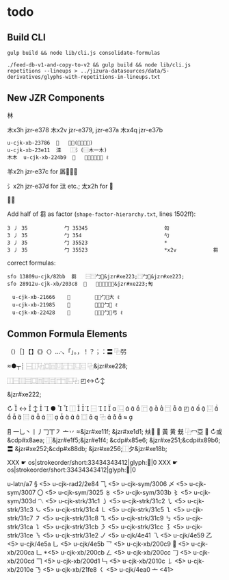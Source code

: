 



# todo

## Build CLI

```
gulp build && node lib/cli.js consolidate-formulas
```

```
./feed-db-v1-and-copy-to-v2 && gulp build && node lib/cli.js repetitions --lineups > ../jizura-datasources/data/5-derivatives/glyphs-with-repetitions-in-lineups.txt
```

## New JZR Components

林

木x3h jzr-e378
木x2v jzr-e379, jzr-e37a
木x4q jzr-e37b
```
u-cjk-xb-23786  𣞆   ⿱艸(⿰木木木)
u-cjk-xb-23e11  𣸑   ⿰氵(⿱木一木)
木木  u-cjk-xb-224b9  𢒹   广木木木木彡 ℓ
```

羊x2h jzr-e37c for 羼𠠮𢺟𦏐

氵x2h jzr-e37d for 㳲 etc.; 太x2h for 𡄛

𧆔賷


Add half of 芻 as factor (`shape-factor-hierarchy.txt`, lines 1502ff):

```
3 丿 35            勹 35345                         匃
3 丿 35            勹 354                           勺
3 丿 35            勹 35523                         *
3 丿 35            勹 35523                         *x2v            芻
```

correct formulas:

```
sfo 13809u-cjk/82bb  芻   ⿱⿹勹&jzr#xe223;⿹勹&jzr#xe223;
sfo 28912u-cjk-xb/203c8  𠏈   ⿰亻⿱⿹勹&jzr#xe223;匋
```


```
　u-cjk-xb-21666    𡙦        勹勹大 ℓ
　u-cjk-xb-21985    𡦅        子勹勹 ℓ
　u-cjk-xb-22428    𢐨        弓勹勹弓 ℓ
```


## Common Formula Elements
（）［］【】《》〈〉…‧、「」。，！？；：〓
⿻弜

≈●┬┊
⿱⿰⿻⿴⿵⿶⿸⿹⿺⿷
⿻&jzr#xe228;

⿰⿱⿲⿳⿴⿵⿶⿷⿸⿹⿺⿻
◰↔↻↕

&jzr#xe222;



↻ 
↔ 
↕ 

● 

⿰  


⿱  



⿺  


⿸  


⿹  

◰ 


⿶  



⿷  


⿵  




⿴  

⿻  


≈ 


⺝一乚丶丨丿𠃌丅㇇
亠丷
≈&jzr#xe11f;
&jzr#xe1d1;
㚘𪢴
𡗜
黃
黄
兓
⿻冖亞
𪯢
↻或&cdp#x8aea;
⿰&jzr#e1f5;&jzr#e1f4; &cdp#x85e6;
&jzr#xe251;&cdp#x89b6;
〓
&jzr#xe252;&cdp#x88db;
&jzr#xe256;⿰夕&jzr#xe18b;

XXX  ☛  os|strokeorder/short:33434343412|glyph:𠂿|0
XXX  ☛  os|strokeorder/short:33434343412|glyph:𠦬|0


u-latn/a7   §   <5>
u-cjk-rad2/2e84 ⺄   <5>
u-cjk-sym/3006  〆   <5>
u-cjk-sym/3007  〇   <5>
u-cjk-sym/3025  〥   <5>
u-cjk-sym/303b  〻   <5>
u-cjk-sym/303d  〽   <5>
u-cjk-strk/31c1 ㇁   <5>
u-cjk-strk/31c2 ㇂   <5>
u-cjk-strk/31c3 ㇃   <5>
u-cjk-strk/31c4 ㇄   <5>
u-cjk-strk/31c5 ㇅   <5>
u-cjk-strk/31c7 ㇇   <5>
u-cjk-strk/31c8 ㇈   <5>
u-cjk-strk/31c9 ㇉   <5>
u-cjk-strk/31ca ㇊   <5>
u-cjk-strk/31cb ㇋   <5>
u-cjk-strk/31cc ㇌   <5>
u-cjk-strk/31ce ㇎   <5>
u-cjk-strk/31e2 ㇢   <5>
u-cjk/4e41  乁   <5>
u-cjk/4e59  乙   <5>
u-cjk/4e5a  乚   <5>
u-cjk/4e5b  乛   <5>
u-cjk-xb/200c9  𠃉   <5>
u-cjk-xb/200ca  𠃊   *<5>
u-cjk-xb/200cb  𠃋   <5>
u-cjk-xb/200cc  𠃌   <5>
u-cjk-xb/200cd  𠃍   <5>
u-cjk-xb/200d1  𠃑   <5>
u-cjk-xb/2010c  𠄌   <5>
u-cjk-xb/2010e  𠄎   <5>
u-cjk-xb/21fe8  𡿨   <5>
u-cjk/4ea0  亠   <41>
